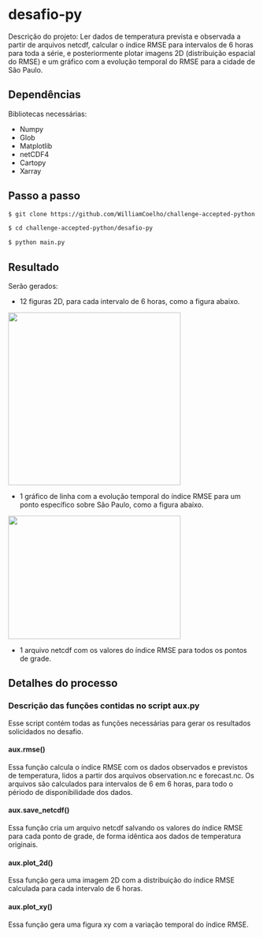# desafio-py
Descrição do projeto: Ler dados de temperatura prevista e observada a partir de arquivos netcdf, calcular o índice RMSE para intervalos de 6 
horas para toda a série, e posteriormente plotar imagens 2D (distribuição espacial do RMSE) e um gráfico com a evolução temporal do RMSE para a cidade de São Paulo. 

Dependências
------------
Bibliotecas necessárias:
- Numpy
- Glob
- Matplotlib
- netCDF4
- Cartopy
- Xarray

## Passo a passo
```bash
$ git clone https://github.com/WilliamCoelho/challenge-accepted-python.git

$ cd challenge-accepted-python/desafio-py

$ python main.py
```
## Resultado
Serão gerados:
- 12 figuras 2D, para cada intervalo de 6 horas, como a figura abaixo.

<img src="https://user-images.githubusercontent.com/28113714/122626069-b79e6580-d07e-11eb-8241-f5a23acd94aa.png" width="350" height="350">

- 1 gráfico de linha com a evolução temporal do índice RMSE para um ponto específico sobre São Paulo, como a figura abaixo.

<img src="https://user-images.githubusercontent.com/28113714/122626104-eddbe500-d07e-11eb-92a2-96005fe2d3f7.png" width="350" height="250">

- 1 arquivo netcdf com os valores do índice RMSE para todos os pontos de grade.
## Detalhes do processo
### Descrição das funções contidas no script aux.py
Esse script contém todas as funções necessárias para gerar os resultados solicidados no desafio.
#### aux.rmse()
Essa função calcula o índice RMSE com os dados observados e previstos de temperatura, lidos a partir dos arquivos observation.nc e forecast.nc. Os arquivos são calculados para intervalos de 6 em 6 horas, para todo o périodo de disponibilidade dos dados.
#### aux.save_netcdf()
Essa função cria um arquivo netcdf salvando os valores do índice RMSE para cada ponto de grade, de forma idêntica aos dados de temperatura originais.
#### aux.plot_2d()
Essa função gera uma imagem 2D com a distribuição do índice RMSE calculada para cada intervalo de 6 horas.
#### aux.plot_xy()
Essa função gera uma figura xy com a variação temporal do índice RMSE.
